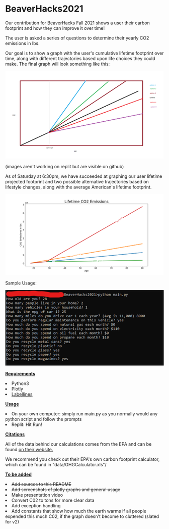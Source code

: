 <h1>BeaverHacks2021</h1>
<p>Our contribution for BeaverHacks Fall 2021 shows a user their carbon footprint and how they can improve it over time! </p>
<p>The user is asked a series of questions to determine their yearly CO2 emissions in lbs.</p>
<p>Our goal is to show a graph with the user's cumulative lifetime footprint over time, along with different trajectories based upon life choices they could make.
The final graph will look something like this:</p>
<img src="imgs/GraphVision.png">

(images aren't working on replit but are visible on github)

As of Saturday at 6:30pm, we have succeeded at graphing our user lifetime projected footprint and two possible alternative trajectories based on lifestyle changes, along with the average American's lifetime footprint.

<img src="imgs/Figure_1.png">

Sample Usage:

<img src="imgs/cmd.png">

<p><u><strong>Requirements</strong></u></p>
<li>Python3</li>
<li>Plotly</li>
<li><a href="https://pypi.org/project/matplotlib-label-lines/">Labellines</a></li>

<p><u><strong>Usage</strong></u></p>
<li>On your own computer: simply run main.py as you normally would any python script and follow the prompts</li>
<li>Replit: Hit Run!</li>

<p><strong><u>Citations</u></strong></p>
<p>All of the data behind our calculations comes from the EPA and can be found <a href="https://www.epa.gov/energy/greenhouse-gases-equivalencies-calculator-calculations-and-references">on their website.</a></p>
<p>We recommend you check out their EPA's own carbon footprint calculator, which can be found in "data/GHGCalculator.xls"/</p>

<p><u><strong>To be added</strong></u></p>
<li><strike>Add sources to this README</strike></li>
<li><strike>Add screenshots of plotly graphs and general usage</strike></li>
<li>Make presentation video</li>
<li>Convert C02 to tons for more clear data</li>
<li>Add exception handling</li>
<li>Add constants that show how much the earth warms if all people expended this much C02, if the graph doesn't become to cluttered (slated for v2)</li>
